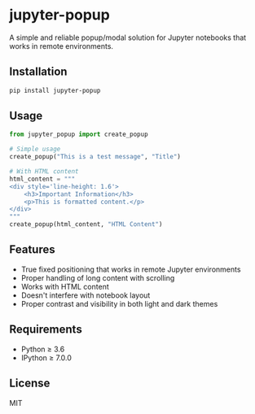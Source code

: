# jupyter-popup

A simple and reliable popup/modal solution for Jupyter notebooks that works in remote environments.

## Installation

```bash
pip install jupyter-popup
```

## Usage

```python
from jupyter_popup import create_popup

# Simple usage
create_popup("This is a test message", "Title")

# With HTML content
html_content = """
<div style='line-height: 1.6'>
    <h3>Important Information</h3>
    <p>This is formatted content.</p>
</div>
"""
create_popup(html_content, "HTML Content")
```

## Features

- True fixed positioning that works in remote Jupyter environments
- Proper handling of long content with scrolling
- Works with HTML content
- Doesn't interfere with notebook layout
- Proper contrast and visibility in both light and dark themes

## Requirements

- Python ≥ 3.6
- IPython ≥ 7.0.0

## License

MIT